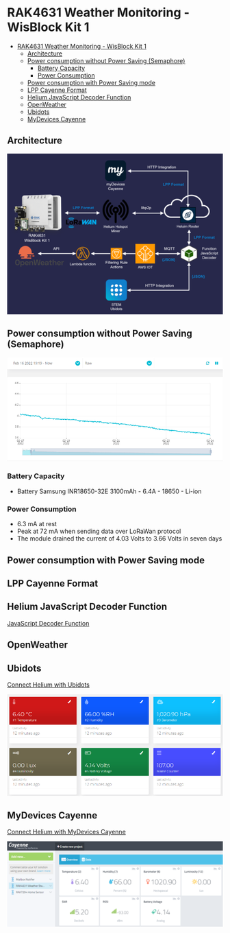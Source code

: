 # RAK4631 Weather Monitoring - WisBlock Kit 1

- [RAK4631 Weather Monitoring - WisBlock Kit 1](#rak4631-weather-monitoring---wisblock-kit-1)
  - [Architecture](#architecture)
  - [Power consumption without Power Saving (Semaphore)](#power-consumption-without-power-saving-semaphore)
    - [Battery Capacity](#battery-capacity)
    - [Power Consumption](#power-consumption)
  - [Power consumption with Power Saving mode](#power-consumption-with-power-saving-mode)
  - [LPP Cayenne Format](#lpp-cayenne-format)
  - [Helium JavaScript Decoder Function](#helium-javascript-decoder-function)
  - [OpenWeather](#openweather)
  - [Ubidots](#ubidots)
  - [MyDevices Cayenne](#mydevices-cayenne)
 

## Architecture

![architecture](./docs/gallery/Architecture.png)

## Power consumption without Power Saving (Semaphore)

![RAK4631](./docs/gallery/Battery_Voltage_Without_Power_Saving.png)

### Battery Capacity

- Battery Samsung INR18650-32E 3100mAh - 6.4A - 18650 - Li-ion

### Power Consumption 

- 6.3 mA at rest  
- Peak at 72 mA when sending data over LoRaWan protocol
- The module drained the current of 4.03 Volts to 3.66 Volts in seven days

## Power consumption with Power Saving mode

## LPP Cayenne Format

## Helium JavaScript Decoder Function

[JavaScript Decoder Function](https://gist.github.com/vhuynen/4147d0d65edb16d525ade26eb0dfb34a)

## OpenWeather

## Ubidots

[Connect Helium with Ubidots](https://help.ubidots.com/en/articles/5008195-plugins-connect-helium-with-ubidots)

![RAK4631 Dashboard with Ubidots](./docs/gallery/ubidots.png)

## MyDevices Cayenne

[Connect Helium with MyDevices Cayenne](https://docs.helium.com/use-the-network/console/integrations/mydevices-cayenne/)

![RAK4631 Dashboard with My Devices Cayenne](./docs/gallery/my_devices_cayenne.png)
